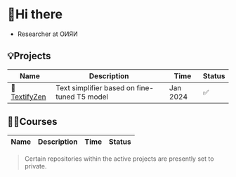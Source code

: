 # 👋Hi there
<!-- I'm Richard Gurtsiev:  -->
- Researcher at ОИЯИ
<!-- - SOGU graduate.   -->

## 💡Projects

|Name|Description|Time|Status|
|----|-----------|----|------|
|📝[TextifyZen](https://github.com/vilovnok/TextifyZen)|Text simplifier based on fine-tuned T5 model| Jan 2024|✅|

## 🧑‍🔧Courses
  
  |Name|Description|Time|Status|
  |----|-----------|----|------|

  >Certain repositories within the active projects are presently set to private.

